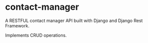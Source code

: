 # contact-manager

A RESTFUL contact manager API built with Django and Django Rest Framework.

Implements CRUD operations.
